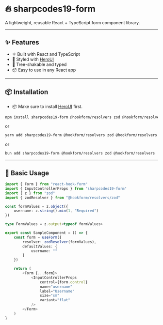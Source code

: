 # 🔥 sharpcodes19-form

A lightweight, reusable React + TypeScript form component library.

---

## ✨ Features

- ⚛️ Built with React and TypeScript
- 💅 Styled with [HeroUI](https://www.heroui.com/)
- 🎯 Tree-shakable and typed
- 📦 Easy to use in any React app

---

## 📦 Installation

- 📦 Make sure to install [HeroUI](https://www.heroui.com/docs/guide/installation) first.

```bash
npm install sharpcodes19-form @hookform/resolvers zod @hookform/resolvers
```

or

```bash
yarn add sharpcodes19-form @hookform/resolvers zod @hookform/resolvers
```

or

```bash
bun add sharpcodes19-form @hookform/resolvers zod @hookform/resolvers
```

---

## 🚀 Basic Usage

```typescript
import { Form } from "react-hook-form"
import { InputControllerProps } from "sharpcodes19-form"
import { z } from "zod"
import { zodResolver } from "@hookform/resolvers/zod"

const formValues = z.object({
	username: z.string().min(1, "Required")
})

type FormValues = z.output<typeof formValues>

export const SampleComponent = () => {
	const form = useForm({
		resolver: zodResolver(formValues),
		defaultValues: {
			username: ""
		}
	})

	return (
		<Form {...form}>
			<InputControllerProps
				control={form.control}
				name="username"
				label="Username"
				size="sm"
				variant="flat"
			/>
		</Form>
	)
}
```

